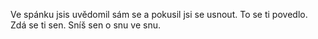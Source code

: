 Ve spánku jsis uvědomil sám se a pokusil jsi se usnout. To se ti povedlo. Zdá se ti sen.
Sníš sen o snu ve snu.

